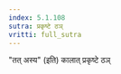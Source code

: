 ```yaml
---
index: 5.1.108
sutra: प्रकृष्टे ठञ्
vritti: full_sutra
---
```


"तत् अस्य" (इति) कालात् प्रकृष्टे ठञ् 